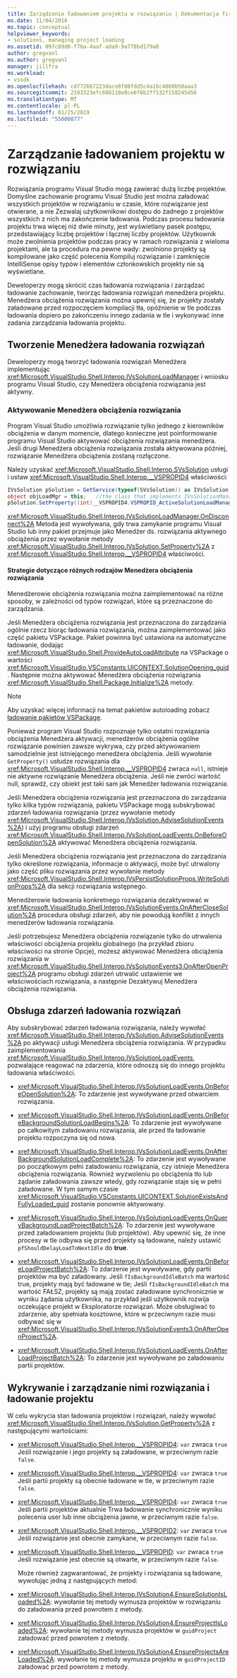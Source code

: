 ```yaml
---
title: Zarządzanie ładowaniem projektu w rozwiązaniu | Dokumentacja firmy Microsoft
ms.date: 11/04/2016
ms.topic: conceptual
helpviewer_keywords:
- solutions, managing project loading
ms.assetid: 097c89d0-f76a-4aaf-ada9-9a778bd179a0
author: gregvanl
ms.author: gregvanl
manager: jillfra
ms.workload:
- vssdk
ms.openlocfilehash: cd772667223dace8f08fdd5c4a18c4860b50aaa3
ms.sourcegitcommit: 2193323efc608118e0ce6f6b2ff532f158245d56
ms.translationtype: MT
ms.contentlocale: pl-PL
ms.lasthandoff: 01/25/2019
ms.locfileid: "55000877"
---
```

# <a name="manage-project-loading-in-a-solution"></a>Zarządzanie ładowaniem projektu w rozwiązaniu
Rozwiązania programu Visual Studio mogą zawierać dużą liczbę projektów. Domyślne zachowanie programu Visual Studio jest można załadować wszystkich projektów w rozwiązaniu w czasie, które rozwiązanie jest otwierane, a nie Zezwalaj użytkownikowi dostępu do żadnego z projektów wszystkich z nich ma zakończenie ładowania. Podczas procesu ładowania projektu trwa więcej niż dwie minuty, jest wyświetlany pasek postępu, przedstawiający liczbę projektów i łącznej liczby projektów. Użytkownik może zwolnienia projektów podczas pracy w ramach rozwiązania z wieloma projektami, ale ta procedura ma pewne wady: zwolniono projekty są kompilowane jako część polecenia Kompiluj rozwiązanie i zamknięcie IntelliSense opisy typów i elementów członkowskich projekty nie są wyświetlane.  
  
 Deweloperzy mogą skrócić czas ładowania rozwiązania i zarządzać ładowanie zachowanie, tworząc ładowania rozwiązań menedżera projektu. Menedżera obciążenia rozwiązania można upewnij się, że projekty zostały załadowane przed rozpoczęciem kompilacji tła, opóźnienie w tle podczas ładowania dopiero po zakończeniu innego zadania w tle i wykonywać inne zadania zarządzania ładowania projektu.  
  
## <a name="create-a-solution-load-manager"></a>Tworzenie Menedżera ładowania rozwiązań  
 Deweloperzy mogą tworzyć ładowania rozwiązań Menedżera implementując <xref:Microsoft.VisualStudio.Shell.Interop.IVsSolutionLoadManager> i wniosku programu Visual Studio, czy Menedżera obciążenia rozwiązania jest aktywny.  
  
### <a name="activate-a-solution-load-manager"></a>Aktywowanie Menedżera obciążenia rozwiązania  
 Program Visual Studio umożliwia rozwiązanie tylko jednego z kierowników obciążenia w danym momencie, dlatego konieczne jest poinformowanie programu Visual Studio aktywować obciążenia rozwiązania menedżera. Jeśli drugi Menedżera obciążenia rozwiązania została aktywowana później, rozwiązanie Menedżera obciążenia zostaną rozłączone.  
  
 Należy uzyskać <xref:Microsoft.VisualStudio.Shell.Interop.SVsSolution> usługi i ustaw <xref:Microsoft.VisualStudio.Shell.Interop.__VSPROPID4> właściwości:  
  
```csharp  
IVsSolution pSolution = GetService(typeof(SVsSolution)) as IVsSolution;  
object objLoadMgr = this;   //the class that implements IVsSolutionManager  
pSolution.SetProperty((int)__VSPROPID4.VSPROPID_ActiveSolutionLoadManager, objLoadMgr);  
```  
  
 <xref:Microsoft.VisualStudio.Shell.Interop.IVsSolutionLoadManager.OnDisconnect%2A> Metoda jest wywoływana, gdy trwa zamykanie programu Visual Studio lub inny pakiet przejmuje jako Menedżer ds. rozwiązania aktywnego obciążenia przez wywołanie metody <xref:Microsoft.VisualStudio.Shell.Interop.IVsSolution.SetProperty%2A> z <xref:Microsoft.VisualStudio.Shell.Interop.__VSPROPID4> właściwości.  
  
#### <a name="strategies-for-different-kinds-of-solution-load-manager"></a>Strategie dotyczące różnych rodzajów Menedżera obciążenia rozwiązania  
 Menedżerowie obciążenia rozwiązania można zaimplementować na różne sposoby, w zależności od typów rozwiązań, które są przeznaczone do zarządzania.  
  
 Jeśli Menedżera obciążenia rozwiązania jest przeznaczona do zarządzania ogólnie rzecz biorąc ładowania rozwiązania, można zaimplementować jako część pakietu VSPackage. Pakiet powinna być ustawiona na automatyczne ładowanie, dodając <xref:Microsoft.VisualStudio.Shell.ProvideAutoLoadAttribute> na VSPackage o wartości <xref:Microsoft.VisualStudio.VSConstants.UICONTEXT.SolutionOpening_guid>. Następnie można aktywować Menedżera obciążenia rozwiązania <xref:Microsoft.VisualStudio.Shell.Package.Initialize%2A> metody.  
  
> [!NOTE]
>  Aby uzyskać więcej informacji na temat pakietów autoloading zobacz [ładowanie pakietów VSPackage](../extensibility/loading-vspackages.md).  
  
 Ponieważ program Visual Studio rozpoznaje tylko ostatni rozwiązania obciążenia Menedżera aktywacji, menedżerów obciążenia ogólne rozwiązanie powinien zawsze wykrywa, czy przed aktywowaniem samodzielnie jest istniejącego menedżera obciążenia. Jeśli wywołanie `GetProperty()` usłudze rozwiązania dla <xref:Microsoft.VisualStudio.Shell.Interop.__VSPROPID4> zwraca `null`, istnieje nie aktywne rozwiązanie Menedżera obciążenia. Jeśli nie zwróci wartość null, sprawdź, czy obiekt jest taki sam jak Menedżer ładowania rozwiązania.  
  
 Jeśli Menedżera obciążenia rozwiązania jest przeznaczona do zarządzania tylko kilka typów rozwiązania, pakietu VSPackage mogą subskrybować zdarzeń ładowania rozwiązania (przez wywołanie metody <xref:Microsoft.VisualStudio.Shell.Interop.IVsSolution.AdviseSolutionEvents%2A>) i użyj programu obsługi zdarzeń <xref:Microsoft.VisualStudio.Shell.Interop.IVsSolutionLoadEvents.OnBeforeOpenSolution%2A> aktywować Menedżera obciążenia rozwiązania.  
  
 Jeśli Menedżera obciążenia rozwiązania jest przeznaczona do zarządzania tylko określone rozwiązania, informacje o aktywacji, może być utrwalony jako część pliku rozwiązania przez wywołanie metody <xref:Microsoft.VisualStudio.Shell.Interop.IVsPersistSolutionProps.WriteSolutionProps%2A> dla sekcji rozwiązania wstępnego.  
  
 Menedżerowie ładowania konkretnego rozwiązania dezaktywować w <xref:Microsoft.VisualStudio.Shell.Interop.IVsSolutionEvents.OnAfterCloseSolution%2A> procedura obsługi zdarzeń, aby nie powodują konflikt z innych menedżerów ładowania rozwiązania.  
  
 Jeśli potrzebujesz Menedżera obciążenia rozwiązanie tylko do utrwalenia właściwości obciążenia projektu globalnego (na przykład zbioru właściwości na stronie Opcje), możesz aktywować Menedżera obciążenia rozwiązania w <xref:Microsoft.VisualStudio.Shell.Interop.IVsSolutionEvents3.OnAfterOpenProject%2A> programu obsługi zdarzeń utrwalić ustawienie we właściwościach rozwiązania, a następnie Dezaktywuj Menedżera obciążenia rozwiązania.  
  
## <a name="handle-solution-load-events"></a>Obsługa zdarzeń ładowania rozwiązań  
 Aby subskrybować zdarzeń ładowania rozwiązania, należy wywołać <xref:Microsoft.VisualStudio.Shell.Interop.IVsSolution.AdviseSolutionEvents%2A> po aktywacji usługi Menedżera obciążenia rozwiązania. W przypadku zaimplementowania <xref:Microsoft.VisualStudio.Shell.Interop.IVsSolutionLoadEvents>, pozwalające reagować na zdarzenia, które odnoszą się do innego projektu ładowania właściwości.  
  
-   <xref:Microsoft.VisualStudio.Shell.Interop.IVsSolutionLoadEvents.OnBeforeOpenSolution%2A>: To zdarzenie jest wywoływane przed otwarciem rozwiązania.
  
-   <xref:Microsoft.VisualStudio.Shell.Interop.IVsSolutionLoadEvents.OnBeforeBackgroundSolutionLoadBegins%2A>: To zdarzenie jest wywoływane po całkowitym załadowaniu rozwiązania, ale przed tła ładowanie projektu rozpoczyna się od nowa.
  
-   <xref:Microsoft.VisualStudio.Shell.Interop.IVsSolutionLoadEvents.OnAfterBackgroundSolutionLoadComplete%2A>: To zdarzenie jest wywoływane po początkowym pełni załadowaniu rozwiązania, czy istnieje Menedżera obciążenia rozwiązania. Również wyzwoleniu po obciążenia tło lub żądanie załadowania zawsze wtedy, gdy rozwiązanie staje się w pełni załadowane. W tym samym czasie <xref:Microsoft.VisualStudio.VSConstants.UICONTEXT.SolutionExistsAndFullyLoaded_guid> zostanie ponownie aktywowany.  
  
-   <xref:Microsoft.VisualStudio.Shell.Interop.IVsSolutionLoadEvents.OnQueryBackgroundLoadProjectBatch%2A>: To zdarzenie jest wywoływane przed załadowaniem projektu (lub projektów). Aby upewnić się, że inne procesy w tle odbywa się przed projekty są ładowane, należy ustawić `pfShouldDelayLoadToNextIdle` do **true**.  
  
-   <xref:Microsoft.VisualStudio.Shell.Interop.IVsSolutionLoadEvents.OnBeforeLoadProjectBatch%2A>: To zdarzenie jest wywoływane, gdy partii projektów ma być załadowany. Jeśli `fIsBackgroundIdleBatch` ma wartość true, projekty mają być ładowane w tle; Jeśli `fIsBackgroundIdleBatch` ma wartość FAŁSZ, projekty są mają zostać załadowane synchronicznie w wyniku żądania użytkownika, na przykład jeśli użytkownik rozwija oczekujące projekt w Eksploratorze rozwiązań. Może obsługiwać to zdarzenie, aby spełniała kosztowne, które w przeciwnym razie musi odbywać się w <xref:Microsoft.VisualStudio.Shell.Interop.IVsSolutionEvents3.OnAfterOpenProject%2A>.  
  
-   <xref:Microsoft.VisualStudio.Shell.Interop.IVsSolutionLoadEvents.OnAfterLoadProjectBatch%2A>: To zdarzenie jest wywoływane po załadowaniu partii projektów.  
  
## <a name="detect-and-manage-solution-and-project-loading"></a>Wykrywanie i zarządzanie nimi rozwiązania i ładowanie projektu  
 W celu wykrycia stan ładowania projektów i rozwiązań, należy wywołać <xref:Microsoft.VisualStudio.Shell.Interop.IVsSolution.GetProperty%2A> z następującymi wartościami:  
  
- <xref:Microsoft.VisualStudio.Shell.Interop.__VSPROPID4>: `var` zwraca `true` Jeśli rozwiązanie i jego projekty są załadowane, w przeciwnym razie `false`.  
  
- <xref:Microsoft.VisualStudio.Shell.Interop.__VSPROPID4>: `var` zwraca `true` Jeśli partii projekty są obecnie ładowane w tle, w przeciwnym razie `false`.  
  
- <xref:Microsoft.VisualStudio.Shell.Interop.__VSPROPID4>: `var` zwraca `true` Jeśli partii projektów aktualnie Trwa ładowanie synchronicznie wyniku polecenia user lub inne obciążenia jawne, w przeciwnym razie `false`.  
  
- <xref:Microsoft.VisualStudio.Shell.Interop.__VSPROPID2>: `var` zwraca `true` Jeśli rozwiązanie jest obecnie zamykane, w przeciwnym razie `false`.  
  
- <xref:Microsoft.VisualStudio.Shell.Interop.__VSPROPID>: `var` zwraca `true` Jeśli rozwiązanie jest obecnie są otwarte, w przeciwnym razie `false`.  
  
  Może również zagwarantować, że projekty i rozwiązania są ładowane, wywołując jedną z następujących metod:  
  
- <xref:Microsoft.VisualStudio.Shell.Interop.IVsSolution4.EnsureSolutionIsLoaded%2A>: wywołanie tej metody wymusza projektów w rozwiązaniu do załadowania przed powrotem z metody.  
  
- <xref:Microsoft.VisualStudio.Shell.Interop.IVsSolution4.EnsureProjectIsLoaded%2A>: wywołanie tej metody wymusza projektów w `guidProject` załadować przed powrotem z metody.  
  
- <xref:Microsoft.VisualStudio.Shell.Interop.IVsSolution4.EnsureProjectsAreLoaded%2A>: wywołanie tej metody wymusza projektu w `guidProjectID` załadować przed powrotem z metody.  
